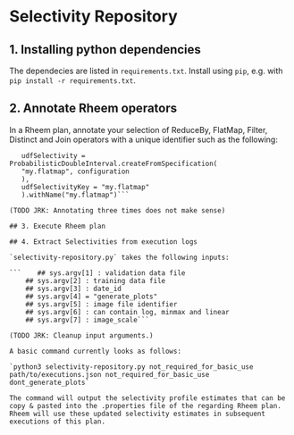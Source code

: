 # Selectivity Repository

## 1. Installing python dependencies

The dependecies are listed in `requirements.txt`. Install using `pip`, e.g. with `pip install -r requirements.txt`.

## 2. Annotate Rheem operators

In a Rheem plan, annotate your selection of ReduceBy, FlatMap, Filter, Distinct and Join operators with a unique identifier such as the following:

```.flatMap(_.split("\\W+"),
   udfSelectivity = ProbabilisticDoubleInterval.createFromSpecification(
   "my.flatmap", configuration
   ),
   udfSelectivityKey = "my.flatmap"
   ).withName("my.flatmap")```

(TODO JRK: Annotating three times does not make sense)

## 3. Execute Rheem plan

## 4. Extract Selectivities from execution logs

`selectivity-repository.py` takes the following inputs:

```    ## sys.argv[1] : validation data file
    ## sys.argv[2] : training data file
    ## sys.argv[3] : date_id
    ## sys.argv[4] = "generate_plots"
    ## sys.argv[5] : image file identifier
    ## sys.argv[6] : can contain log, minmax and linear
    ## sys.argv[7] : image_scale```

(TODO JRK: Cleanup input arguments.)

A basic command currently looks as follows:

`python3 selectivity-repository.py not_required_for_basic_use path/to/executions.json not_required_for_basic_use dont_generate_plots`

The command will output the selectivity profile estimates that can be copy & pasted into the .properties file of the regarding Rheem plan. Rheem will use these updated selectivity estimates in subsequent executions of this plan.
